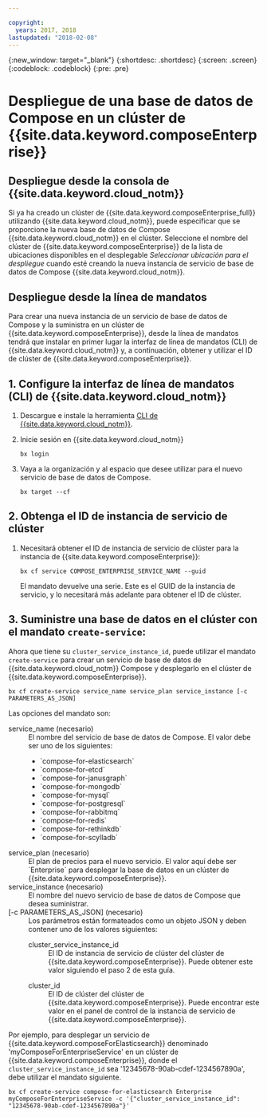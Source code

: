 ```yaml
---

copyright:
  years: 2017, 2018
lastupdated: "2018-02-08"
---
```


{:new_window: target="_blank"}
{:shortdesc: .shortdesc}
{:screen: .screen}
{:codeblock: .codeblock}
{:pre: .pre}

# Despliegue de una base de datos de Compose en un clúster de {{site.data.keyword.composeEnterprise}}

## Despliegue desde la consola de {{site.data.keyword.cloud_notm}}

Si ya ha creado un clúster de {{site.data.keyword.composeEnterprise_full}} utilizando {{site.data.keyword.cloud_notm}}, puede especificar que se proporcione la nueva base de datos de Compose {{site.data.keyword.cloud_notm}} en el clúster. Seleccione el nombre del clúster de {{site.data.keyword.composeEnterprise}} de la lista de ubicaciones disponibles en el desplegable *Seleccionar ubicación para el despliegue* cuando esté creando la nueva instancia de servicio de base de datos de Compose {{site.data.keyword.cloud_notm}}.

## Despliegue desde la línea de mandatos

Para crear una nueva instancia de un servicio de base de datos de Compose y la suministra en un clúster de {{site.data.keyword.composeEnterprise}}, desde la línea de mandatos tendrá que instalar en primer lugar la interfaz de línea de mandatos (CLI) de {{site.data.keyword.cloud_notm}} y, a continuación, obtener y utilizar el ID de clúster de {{site.data.keyword.composeEnterprise}}.

## 1. Configure la interfaz de línea de mandatos (CLI) de {{site.data.keyword.cloud_notm}} 

1. Descargue e instale la herramienta [CLI de {{site.data.keyword.cloud_notm}}](https://console.bluemix.net/docs/cli/reference/bluemix_cli/download_cli.html).
2. Inicie sesión en {{site.data.keyword.cloud_notm}}

    ```
    bx login
    ```

3. Vaya a la organización y al espacio que desee utilizar para el nuevo servicio de base de datos de Compose.

    ```
    bx target --cf
    ```

## 2. Obtenga el ID de instancia de servicio de clúster

1. Necesitará obtener el ID de instancia de servicio de clúster para la instancia de {{site.data.keyword.composeEnterprise}}:

    ```
    bx cf service COMPOSE_ENTERPRISE_SERVICE_NAME --guid
    ```

    El mandato devuelve una serie. Este es el GUID de la instancia de servicio, y lo necesitará más adelante para obtener el ID de clúster.

## 3. Suministre una base de datos en el clúster con el mandato `create-service`:

Ahora que tiene su `cluster_service_instance_id`, puede utilizar el mandato `create-service` para crear un servicio de base de datos de {{site.data.keyword.cloud_notm}} Compose y desplegarlo en el clúster de {{site.data.keyword.composeEnterprise}}.


```
bx cf create-service service_name service_plan service_instance [-c PARAMETERS_AS_JSON]
```

Las opciones del mandato son:

<dl>
<dt>service_name (necesario)</dt>
<dd>
El nombre del servicio de base de datos de Compose. El valor debe ser uno de los siguientes: 
    <ul>
        <li>`compose-for-elasticsearch`</li>
        <li>`compose-for-etcd`</li>
        <li>`compose-for-janusgraph`</li>
        <li>`compose-for-mongodb`</li>
        <li>`compose-for-mysql`</li>
        <li>`compose-for-postgresql`</li>
        <li>`compose-for-rabbitmq`</li>
        <li>`compose-for-redis`</li>
        <li>`compose-for-rethinkdb`</li>
        <li>`compose-for-scylladb`</li>
    </ul>
</dd>
<dt>service_plan (necesario)</dt>
<dd>
El plan de precios para el nuevo servicio. El valor aquí debe ser `Enterprise` para desplegar la base de datos en un clúster de {{site.data.keyword.composeEnterprise}}.
</dd>
<dt>service_instance (necesario)</dt>
<dd>
El nombre del nuevo servicio de base de datos de Compose que desea suministrar.
</dd>
<dt>[-c PARAMETERS_AS_JSON] (necesario)</dt>
<dd>
Los parámetros están formateados como un objeto JSON y deben contener uno de los valores siguientes:
    <dl>
    <dt>cluster_service_instance_id</dt>
    <dd>El ID de instancia de servicio de clúster del clúster de {{site.data.keyword.composeEnterprise}}. Puede obtener este valor siguiendo el paso 2 de esta guía.
    </dd>
    </dl>
    <dl>
    <dt>cluster_id</dt>
    <dd>El ID de clúster del clúster de {{site.data.keyword.composeEnterprise}}. Puede encontrar este valor en el panel de control de la instancia de servicio de {{site.data.keyword.composeEnterprise}}.
    </dd>
    </dl>
</dd>
</dl>

Por ejemplo, para desplegar un servicio de {{site.data.keyword.composeForElasticsearch}} denominado 'myComposeForEnterpriseService' en un clúster de {{site.data.keyword.composeEnterprise}}, donde el `cluster_service_instance_id` sea '12345678-90ab-cdef-1234567890a', debe utilizar el mandato siguiente.

```
bx cf create-service compose-for-elasticsearch Enterprise myComposeForEnterpriseService -c '{"cluster_service_instance_id": "12345678-90ab-cdef-1234567890a"}'
```
